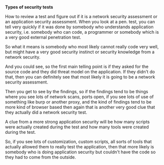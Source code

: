 **Types of security tests**

How to review a test and figure out if it is a network security assessment or an application security assessment. When you look at a pen. test, you can tell very quickly if it was done by somebody who understands application security, i.e. somebody who can code, a programmer or somebody which is a very good external penetration test.

So what it means is somebody who most likely cannot really code very well, but might have a very good security instinct or security knowledge from a network security.

And you could see, so the first main telling point is if they asked for the source code and they did threat model on the application. If they didn't do that, then you can definitely see that most likely it is going to be a network security assessment.

Then you get to see by the findings, so if the findings tend to be things where you see lots of network scans, ports open, if you see lots of use of something like burp or another proxy, and the kind of findings tend to be more kind of browser based then again that is another very good clue that they actually did a network security test.

A clue from a more strong application security will be how many scripts were actually created during the test and how many tools were created during the test.

So, if you see lots of customization, custom scripts, all sorts of tools that actually allowed them to really test the application, then that more likely is somebody who is doing application security but couldn't have the code so they had to come from the outside.
